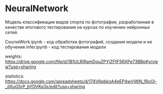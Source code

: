 # NeuralNetwork

Модель классификации видов спорта по фотографии, разработанная в качестве итогового тестирования на курсах по изучению нейронных сетей.

CourseWork.ipynb - код обработки фотографий, создания модели и ее обучения
infer.ipynb - код тестирования модели

weights: https://drive.google.com/file/d/1B1ULRlRamDquZPYjZFfF5RXPe73BBpKy/view?usp=sharing

statistics: https://docs.google.com/spreadsheets/d/174V6pbknA4eEP4wVjWN_1RoOj-_dXuG5rP_bYDVKq3s/edit?usp=sharing
